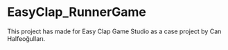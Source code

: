 # EasyClap_RunnerGame
This project has made for Easy Clap Game Studio as a case project by Can Halfeoğulları.
